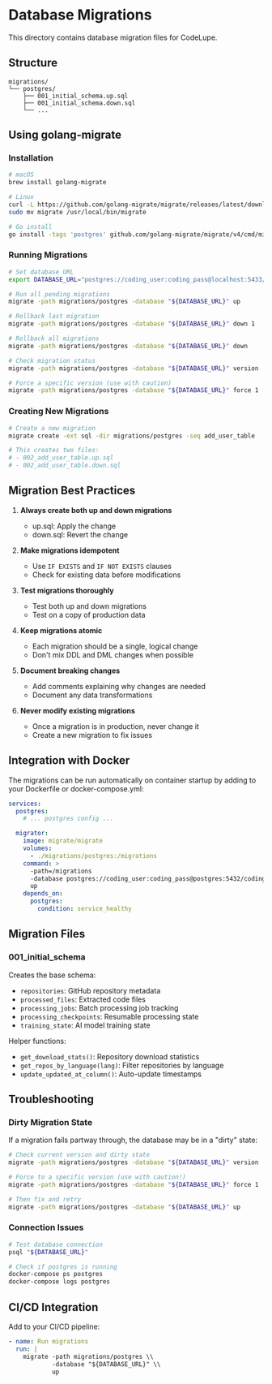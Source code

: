 # Database Migrations

This directory contains database migration files for CodeLupe.

## Structure

```
migrations/
└── postgres/
    ├── 001_initial_schema.up.sql
    ├── 001_initial_schema.down.sql
    └── ...
```

## Using golang-migrate

### Installation

```bash
# macOS
brew install golang-migrate

# Linux
curl -L https://github.com/golang-migrate/migrate/releases/latest/download/migrate.linux-amd64.tar.gz | tar xvz
sudo mv migrate /usr/local/bin/migrate

# Go install
go install -tags 'postgres' github.com/golang-migrate/migrate/v4/cmd/migrate@latest
```

### Running Migrations

```bash
# Set database URL
export DATABASE_URL="postgres://coding_user:coding_pass@localhost:5433/coding_db?sslmode=disable"

# Run all pending migrations
migrate -path migrations/postgres -database "${DATABASE_URL}" up

# Rollback last migration
migrate -path migrations/postgres -database "${DATABASE_URL}" down 1

# Rollback all migrations
migrate -path migrations/postgres -database "${DATABASE_URL}" down

# Check migration status
migrate -path migrations/postgres -database "${DATABASE_URL}" version

# Force a specific version (use with caution)
migrate -path migrations/postgres -database "${DATABASE_URL}" force 1
```

### Creating New Migrations

```bash
# Create a new migration
migrate create -ext sql -dir migrations/postgres -seq add_user_table

# This creates two files:
# - 002_add_user_table.up.sql
# - 002_add_user_table.down.sql
```

## Migration Best Practices

1. **Always create both up and down migrations**
   - up.sql: Apply the change
   - down.sql: Revert the change

2. **Make migrations idempotent**
   - Use `IF EXISTS` and `IF NOT EXISTS` clauses
   - Check for existing data before modifications

3. **Test migrations thoroughly**
   - Test both up and down migrations
   - Test on a copy of production data

4. **Keep migrations atomic**
   - Each migration should be a single, logical change
   - Don't mix DDL and DML changes when possible

5. **Document breaking changes**
   - Add comments explaining why changes are needed
   - Document any data transformations

6. **Never modify existing migrations**
   - Once a migration is in production, never change it
   - Create a new migration to fix issues

## Integration with Docker

The migrations can be run automatically on container startup by adding to your Dockerfile or docker-compose.yml:

```yaml
services:
  postgres:
    # ... postgres config ...

  migrator:
    image: migrate/migrate
    volumes:
      - ./migrations/postgres:/migrations
    command: >
      -path=/migrations
      -database postgres://coding_user:coding_pass@postgres:5432/coding_db?sslmode=disable
      up
    depends_on:
      postgres:
        condition: service_healthy
```

## Migration Files

### 001_initial_schema

Creates the base schema:
- `repositories`: GitHub repository metadata
- `processed_files`: Extracted code files
- `processing_jobs`: Batch processing job tracking
- `processing_checkpoints`: Resumable processing state
- `training_state`: AI model training state

Helper functions:
- `get_download_stats()`: Repository download statistics
- `get_repos_by_language(lang)`: Filter repositories by language
- `update_updated_at_column()`: Auto-update timestamps

## Troubleshooting

### Dirty Migration State

If a migration fails partway through, the database may be in a "dirty" state:

```bash
# Check current version and dirty state
migrate -path migrations/postgres -database "${DATABASE_URL}" version

# Force to a specific version (use with caution!)
migrate -path migrations/postgres -database "${DATABASE_URL}" force 1

# Then fix and retry
migrate -path migrations/postgres -database "${DATABASE_URL}" up
```

### Connection Issues

```bash
# Test database connection
psql "${DATABASE_URL}"

# Check if postgres is running
docker-compose ps postgres
docker-compose logs postgres
```

## CI/CD Integration

Add to your CI/CD pipeline:

```yaml
- name: Run migrations
  run: |
    migrate -path migrations/postgres \\
            -database "${DATABASE_URL}" \\
            up
```
